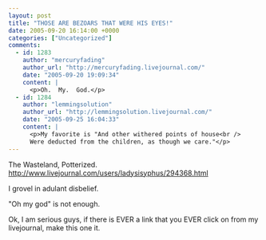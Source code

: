 ```yaml
---
layout: post
title: "THOSE ARE BEZOARS THAT WERE HIS EYES!"
date: 2005-09-20 16:14:00 +0000
categories: ["Uncategorized"]
comments:
  - id: 1283
    author: "mercuryfading"
    author_url: "http://mercuryfading.livejournal.com/"
    date: "2005-09-20 19:09:34"
    content: |
      <p>Oh.  My.  God.</p>
  - id: 1284
    author: "lemmingsolution"
    author_url: "http://lemmingsolution.livejournal.com/"
    date: "2005-09-25 16:04:33"
    content: |
      <p>My favorite is "And other withered points of house<br />
      Were deducted from the children, as though we care."</p>
---
```


The Wasteland, Potterized. http://www.livejournal.com/users/ladysisyphus/294368.html

I grovel in adulant disbelief.

"Oh my god" is not enough.

Ok, I am serious guys, if there is EVER a link that you EVER click on from my livejournal, make this one it.